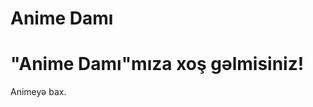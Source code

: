 # Anime Damı
<!DOCTYPE html>
<html lang="az">
<head>
    <meta charset="UTF-8">
    <title>Anime Damı</title>
</head>
<body>
    <h1>"Anime Damı"mıza xoş gəlmisiniz!</h1>
    <p>Animeyə bax.</p>
</body>
</html>
